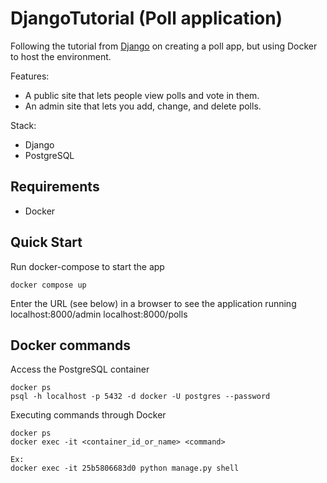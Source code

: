 # DjangoTutorial (Poll application)

Following the tutorial from [Django](https://docs.djangoproject.com/en/3.2/intro/tutorial01/) on creating a poll app, but using Docker to host the environment.

Features:
- A public site that lets people view polls and vote in them.
- An admin site that lets you add, change, and delete polls.

Stack:
- Django
- PostgreSQL

## Requirements

- Docker

## Quick Start

Run docker-compose to start the app
```
docker compose up
```

Enter the URL (see below) in a browser to see the application running
localhost:8000/admin
localhost:8000/polls

## Docker commands

Access the PostgreSQL container
```
docker ps
psql -h localhost -p 5432 -d docker -U postgres --password
```

Executing commands through Docker
```
docker ps
docker exec -it <container_id_or_name> <command>

Ex:
docker exec -it 25b5806683d0 python manage.py shell
```
